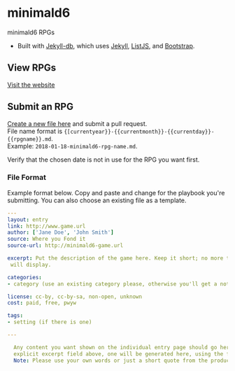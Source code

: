 # minimald6

minimald6 RPGs

* Built with [Jekyll-db](https://github.com/rypan/jekyll-db), which uses [Jekyll](http://jekyllrb.com/), [ListJS](http://listjs.com/), and [Bootstrap](http://getbootstrap.com/).


## View RPGs
[Visit the website](https://yochaigal.github.io/minimald6/)

## Submit an RPG
[Create a new file here](https://github.com/yochaigal/minimald6/new/gh-pages/_posts) and submit a pull request.  
File name format is `{[currentyear}}-{{currentmonth}}-{{currentday}}-{{rpgname}}.md`.  
Example: `2018-01-18-minimald6-rpg-name.md`.

Verify that the chosen date is not in use for the RPG you want first.

### File Format
Example format below. Copy and paste and change for the playbook you're submitting. You can also choose an existing file as a template.

```yaml
---
layout: entry
link: http://www.game.url
author: ['Jane Doe', 'John Smith']
source: Where you Fond it
source-url: http://minimald6-game.url

excerpt: Put the description of the game here. Keep it short; no more than 200 characters
 will display.

categories:
- category (use an existing category please, otherwise you'll get a not-found)

license: cc-by, cc-by-sa, non-open, unknown
cost: paid, free, pwyw

tags:
- setting (if there is one)

---

  Any content you want shown on the individual entry page should go here. If you don't use an
  explicit excerpt field above, one will be generated here, using the first 200 characters.
  Note: Please use your own words or just a short quote from the product page.

```
